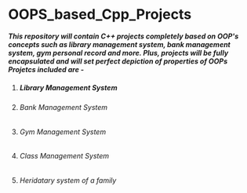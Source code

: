 # OOPS_based_Cpp_Projects
<p><b><i>This repository will contain C++ projects completely based on OOP's concepts such as library management system, bank management system, gym personal record and more. Plus, projects will be fully encapsulated and will set perfect depiction of properties of OOPs 
  Projetcs included are - </i></b></p>

1. <h5> Library Management System </h5>
2. <h6> Bank Management System </h6>
3. <h6> Gym Management System </h6>
4. <h6> Class Management System </h6>
5. <h6> Heridatary system of a family </h6>
